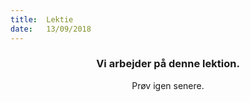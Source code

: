 ```yaml
---
title:  Lektie
date:   13/09/2018
---
```


### <center>Vi arbejder på denne lektion.</center>
<center>Prøv igen senere.</center>